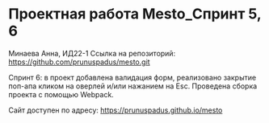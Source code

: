 # Проектная работа Mesto_Спринт 5, 6

Минаева Анна, ИД22-1
Ссылка на репозиторий: https://github.com/prunuspadus/mesto.git

Спринт 6: в проект добавлена валидация форм, реализовано закрытие поп-апа кликом на оверлей и/или нажанием на Esc. Проведена сборка проекта с помощью Webpack.

Сайт доступен по адресу:  https://prunuspadus.github.io/mesto
 